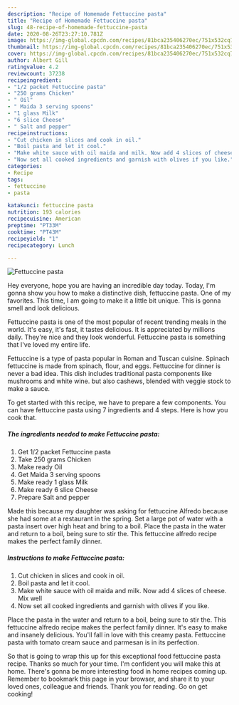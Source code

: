 ```yaml
---
description: "Recipe of Homemade Fettuccine pasta"
title: "Recipe of Homemade Fettuccine pasta"
slug: 48-recipe-of-homemade-fettuccine-pasta
date: 2020-08-26T23:27:10.781Z
image: https://img-global.cpcdn.com/recipes/81bca235406270ec/751x532cq70/fettuccine-pasta-recipe-main-photo.jpg
thumbnail: https://img-global.cpcdn.com/recipes/81bca235406270ec/751x532cq70/fettuccine-pasta-recipe-main-photo.jpg
cover: https://img-global.cpcdn.com/recipes/81bca235406270ec/751x532cq70/fettuccine-pasta-recipe-main-photo.jpg
author: Albert Gill
ratingvalue: 4.2
reviewcount: 37238
recipeingredient:
- "1/2 packet Fettuccine pasta"
- "250 grams Chicken"
- " Oil"
- " Maida 3 serving spoons"
- "1 glass Milk"
- "6 slice Cheese"
- " Salt and pepper"
recipeinstructions:
- "Cut chicken in slices and cook in oil."
- "Boil pasta and let it cool."
- "Make white sauce with oil maida and milk. Now add 4 slices of cheese. Mix well"
- "Now set all cooked ingredients and garnish with olives if you like."
categories:
- Recipe
tags:
- fettuccine
- pasta

katakunci: fettuccine pasta 
nutrition: 193 calories
recipecuisine: American
preptime: "PT33M"
cooktime: "PT43M"
recipeyield: "1"
recipecategory: Lunch

---
```



![Fettuccine pasta](https://img-global.cpcdn.com/recipes/81bca235406270ec/751x532cq70/fettuccine-pasta-recipe-main-photo.jpg)

Hey everyone, hope you are having an incredible day today. Today, I'm gonna show you how to make a distinctive dish, fettuccine pasta. One of my favorites. This time, I am going to make it a little bit unique. This is gonna smell and look delicious.

Fettuccine pasta is one of the most popular of recent trending meals in the world. It's easy, it's fast, it tastes delicious. It is appreciated by millions daily. They're nice and they look wonderful. Fettuccine pasta is something that I've loved my entire life.

Fettuccine is a type of pasta popular in Roman and Tuscan cuisine. Spinach fettuccine is made from spinach, flour, and eggs. Fettuccine for dinner is never a bad idea. This dish includes traditional pasta components like mushrooms and white wine. but also cashews, blended with veggie stock to make a sauce.


To get started with this recipe, we have to prepare a few components. You can have fettuccine pasta using 7 ingredients and 4 steps. Here is how you cook that.

<!--inarticleads1-->

##### The ingredients needed to make Fettuccine pasta:

1. Get 1/2 packet Fettuccine pasta
1. Take 250 grams Chicken
1. Make ready  Oil
1. Get  Maida 3 serving spoons
1. Make ready 1 glass Milk
1. Make ready 6 slice Cheese
1. Prepare  Salt and pepper


Made this because my daughter was asking for fettuccine Alfredo because she had some at a restaurant in the spring. Set a large pot of water with a pasta insert over high heat and bring to a boil. Place the pasta in the water and return to a boil, being sure to stir the. This fettuccine alfredo recipe makes the perfect family dinner. 

<!--inarticleads2-->

##### Instructions to make Fettuccine pasta:

1. Cut chicken in slices and cook in oil.
1. Boil pasta and let it cool.
1. Make white sauce with oil maida and milk. Now add 4 slices of cheese. Mix well
1. Now set all cooked ingredients and garnish with olives if you like.


Place the pasta in the water and return to a boil, being sure to stir the. This fettuccine alfredo recipe makes the perfect family dinner. It&#39;s easy to make and insanely delicious. You&#39;ll fall in love with this creamy pasta. Fettuccine pasta with tomato cream sauce and parmesan is in its perfection. 

So that is going to wrap this up for this exceptional food fettuccine pasta recipe. Thanks so much for your time. I'm confident you will make this at home. There's gonna be more interesting food in home recipes coming up. Remember to bookmark this page in your browser, and share it to your loved ones, colleague and friends. Thank you for reading. Go on get cooking!
